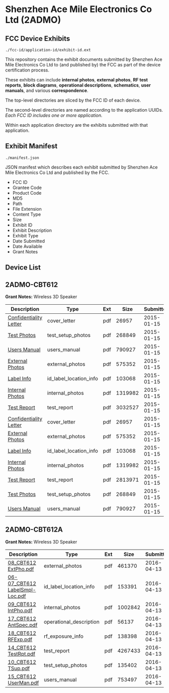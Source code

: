 # Shenzhen Ace Mile Electronics Co Ltd (2ADMO)
## FCC Device Exhibits

```
./fcc-id/application-id/exhibit-id.ext
```

This repository contains the exhibit documents submitted by Shenzhen Ace Mile Electronics Co Ltd to (and published by) the FCC as part of the device certification process.

These exhibits can include **internal photos**, **external photos**, **RF test reports**, **block diagrams**, **operational descriptions**, **schematics**, **user manuals**, and various **correspondence**.

The top-level directories are sliced by the FCC ID of each device.

The second-level directories are named according to the application UUIDs. *Each FCC ID includes one or more application.*

Within each application directory are the exhibits submitted with that application. 

## Exhibit Manifest

```
./manifest.json
```

JSON manifest which describes each exhibit submitted by Shenzhen Ace Mile Electronics Co Ltd and published by the FCC.

- FCC ID
- Grantee Code
- Product Code
- MD5
- Path
- File Extension
- Content Type
- Size
- Exhibit ID
- Exhibit Description
- Exhibit Type
- Date Submitted
- Date Available
- Grant Notes

## Device List
## 2ADMO-CBT612
**Grant Notes:** Wireless 3D Speaker

| Description | Type | Ext | Size | Submitted | Available |
| ----------- | ---- | --- | ---- | --------- | --------- |
| [Confidentiality Letter](2ADMO-CBT612/9cc4ee78faa423959e8107b08f4393c3/2500510.pdf) | cover_letter | pdf | 26957 | 2015-01-15 | 2015-01-15 |
| [Test Photos](2ADMO-CBT612/9cc4ee78faa423959e8107b08f4393c3/2500515.pdf) | test_setup_photos | pdf | 268849 | 2015-01-15 | 2015-01-15 |
| [Users Manual](2ADMO-CBT612/9cc4ee78faa423959e8107b08f4393c3/2500516.pdf) | users_manual | pdf | 790927 | 2015-01-15 | 2015-01-15 |
| [External Photos](2ADMO-CBT612/9cc4ee78faa423959e8107b08f4393c3/2500511.pdf) | external_photos | pdf | 575352 | 2015-01-15 | 2015-01-15 |
| [Label Info](2ADMO-CBT612/9cc4ee78faa423959e8107b08f4393c3/2500512.pdf) | id_label_location_info | pdf | 103068 | 2015-01-15 | 2015-01-15 |
| [Internal Photos](2ADMO-CBT612/9cc4ee78faa423959e8107b08f4393c3/2500514.pdf) | internal_photos | pdf | 1319982 | 2015-01-15 | 2015-01-15 |
| [Test Report](2ADMO-CBT612/9cc4ee78faa423959e8107b08f4393c3/2500513.pdf) | test_report | pdf | 3032527 | 2015-01-15 | 2015-01-15 |
| [Confidentiality Letter](2ADMO-CBT612/43af3fdb5d94b574d11d4f9fd74e87e1/2500510.pdf) | cover_letter | pdf | 26957 | 2015-01-15 | 2015-01-15 |
| [External Photos](2ADMO-CBT612/43af3fdb5d94b574d11d4f9fd74e87e1/2500511.pdf) | external_photos | pdf | 575352 | 2015-01-15 | 2015-01-15 |
| [Label Info](2ADMO-CBT612/43af3fdb5d94b574d11d4f9fd74e87e1/2500512.pdf) | id_label_location_info | pdf | 103068 | 2015-01-15 | 2015-01-15 |
| [Internal Photos](2ADMO-CBT612/43af3fdb5d94b574d11d4f9fd74e87e1/2500514.pdf) | internal_photos | pdf | 1319982 | 2015-01-15 | 2015-01-15 |
| [Test Report](2ADMO-CBT612/43af3fdb5d94b574d11d4f9fd74e87e1/2500544.pdf) | test_report | pdf | 2813971 | 2015-01-15 | 2015-01-15 |
| [Test Photos](2ADMO-CBT612/43af3fdb5d94b574d11d4f9fd74e87e1/2500515.pdf) | test_setup_photos | pdf | 268849 | 2015-01-15 | 2015-01-15 |
| [Users Manual](2ADMO-CBT612/43af3fdb5d94b574d11d4f9fd74e87e1/2500516.pdf) | users_manual | pdf | 790927 | 2015-01-15 | 2015-01-15 |
## 2ADMO-CBT612A
**Grant Notes:** Wireless 3D Speaker

| Description | Type | Ext | Size | Submitted | Available |
| ----------- | ---- | --- | ---- | --------- | --------- |
| [08_CBT612 ExtPho.pdf](2ADMO-CBT612A/6e74e0fd7e7d2c0914a60529b762e157/2957932.pdf) | external_photos | pdf | 461370 | 2016-04-13 | 2016-04-13 |
| [06-07_CBT612 LabelSmpl-Loc.pdf](2ADMO-CBT612A/6e74e0fd7e7d2c0914a60529b762e157/2957931.pdf) | id_label_location_info | pdf | 153391 | 2016-04-13 | 2016-04-13 |
| [09_CBT612 IntPho.pdf](2ADMO-CBT612A/6e74e0fd7e7d2c0914a60529b762e157/2957933.pdf) | internal_photos | pdf | 1002842 | 2016-04-13 | 2016-04-13 |
| [17_CBT612 AntSpec.pdf](2ADMO-CBT612A/6e74e0fd7e7d2c0914a60529b762e157/2957941.pdf) | operational_description | pdf | 56137 | 2016-04-13 | 2016-04-13 |
| [18_CBT612 RFExp.pdf](2ADMO-CBT612A/6e74e0fd7e7d2c0914a60529b762e157/2957942.pdf) | rf_exposure_info | pdf | 138398 | 2016-04-13 | 2016-04-13 |
| [14_CBT612 TestRpt.pdf](2ADMO-CBT612A/6e74e0fd7e7d2c0914a60529b762e157/2957938.pdf) | test_report | pdf | 4267433 | 2016-04-13 | 2016-04-13 |
| [10_CBT612 TSup.pdf](2ADMO-CBT612A/6e74e0fd7e7d2c0914a60529b762e157/2957934.pdf) | test_setup_photos | pdf | 135402 | 2016-04-13 | 2016-04-13 |
| [15_CBT612 UserMan.pdf](2ADMO-CBT612A/6e74e0fd7e7d2c0914a60529b762e157/2957939.pdf) | users_manual | pdf | 753497 | 2016-04-13 | 2016-04-13 |
